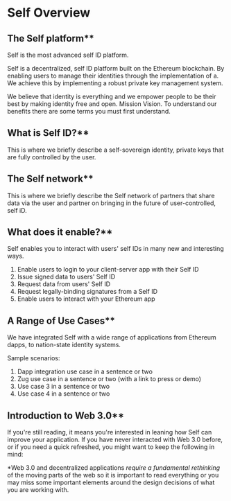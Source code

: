 # Self Overview
## The Self platform**

Self is the most advanced self ID platform. 

Self is a decentralized, self ID platform built on the Ethereum blockchain. By enabling users to manage their identities through the implementation of a. We achieve this by implementing a robust private key management system. 

We believe that identity is everything and we empower people to be their best by making identity free and open. Mission Vision. To understand our benefits there are some terms you must first understand.

## What is Self ID?**

This is where we briefly describe a self-sovereign identity, private keys that are fully controlled by the user.

## The Self network**

This is where we briefly describe the Self network of partners that share data via the user and partner on bringing in the future of user-controlled, self iD.

## What does it enable?**

Self enables you to interact with users' self IDs in many new and interesting ways.

1. Enable users to login to your client-server app with their Self ID
2. Issue signed data to users' Self ID
3. Request data from users' Self ID
4. Request legally-binding signatures from a Self ID
5. Enable users to interact with your Ethereum app

## A Range of Use Cases**

We have integrated Self with a wide range of applications from Ethereum dapps, to nation-state identity systems.

Sample scenarios:

1. Dapp integration use case in a sentence or two
2. Zug use case in a sentence or two (with a link to press or demo)
3. Use case 3 in a sentence or two
4. Use case 4 in a sentence or two

## Introduction to Web 3.0**

If you're still reading, it means you're interested in leaning how Self can improve your application. If you have never interacted with Web 3.0 before, or if you need a quick refreshed, you might want to keep the following in mind:

*Web 3.0 and decentralized applications *require a fundamental rethinking* of the moving parts of the web so it is important to read everything or you may miss some important elements around the design decisions of what you are working with.
